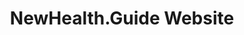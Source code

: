 ---
title: 'NewHealth.Guide Website'
pubDate: 'Feb 02 2024'
heroImage: '/assets/design/NHG-Website/Website_NHG.jpg'
altText: 'Landingpage der NewHealth.Guide Webseite'
text: |
  Hierbei handelt es sich um eine schlichte und simple Webseite, welche das Unternehmen NewHealth.Guide und seine verschiedenen medialen Angebote aufzeigt und erklärt. Außerdem wird sie als Hub für den Podcast genutzt, sowie als Zugang zum E-Magazin und Newsletter. Die Website wurde mit einem simplen Baukastensystem in Absprache mit dem Kunden entwickelt.

images:
  - '/assets/design/NHG-Website/NHG-Website_01.png'
  - '/assets/design/NHG-Website/NHG-Website_02.png'
  - '/assets/design/NHG-Website/NHG-Website_03.png'
link: 'https://www.newhealth.guide'
copyright: 'Storyboard GmbH / DHD'
---